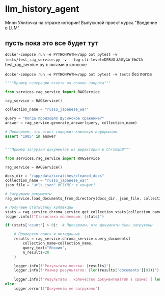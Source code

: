 # llm_history_agent
Мини Улиточка на страже истории! Выпускной проект курса "Введение в LLM".


## пусть пока это все будет тут

```docker-compose run -e PYTHONPATH=/app bot pytest -v tests/test_rag_service.py -v --log-cli-level=DEBUG```
запуск теста test_rag_service.py с логами в консоле

```docker-compose run -e PYTHONPATH=/app bot pytest -v tests``` 
 без логов


 ```python
""""Пример генерации ответа на основе запроса"""

from services.rag_service import RAGService

rag_service = RAGService()

collection_name = "russo_japanese_war"

query = "Когда произошло Цусимское сражение?"
answer = rag_service.generate_answer(query, collection_name)

# Проверяем, что ответ содержит ключевую информацию
assert "1905" in answer 

```


```python

"""Пример загрузки документов из директории в ChromaDB"""

from services.rag_service import RAGService

rag_service = RAGService()

docs_dir = "/app/data/scratches/cleaned_docs"
collection_name = "russo_japanese_war"
json_file = "urls.json" #FIXME: в конфиг?

# Загружаем документы
rag_service.load_documents_from_directory(docs_dir, json_file, collection_name)

# Получаем статистику коллекции
stats = rag_service.chroma_service.get_collection_stats(collection_name)
logger.info(f"Статистика коллекции: {stats}")

if (stats['count'] > 0):  # Проверяем, что документы были загружены

    # Проверяем поиск и метаданные
    results = rag_service.chroma_service.query_documents(
        collection_name=collection_name,
        query_text="Япония",
        n_results=20
    )

    logger.info(f"Результаты поиска: {results}")
    logger.info(f"Размер результатов: {len(results['documents'][0])}")
    
    logger.info(f"Результаты : количество документов(тип в хроме) { len(results['documents'][0])}, должно совподать с к-вом метаданных  {len(results['metadatas'][0])}, самый первый path = {results['metadatas'][0][0]['path']}")
else:
    logger.error(f"Документы не загружены")

```